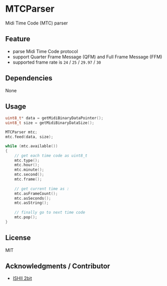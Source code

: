 # MTCParser
Midi Time Code (MTC) parser


## Feature

- parse Midi Time Code protocol
- support Quarter Frame Message (QFM) and Full Frame Message (FFM)
- supported frame rate is ```24``` / ```25``` / ```29.97``` / ```30```


## Dependencies

None


## Usage

``` c++
uint8_t* data = getMidiBinaryDataPointer();
uint8_t size = getMidiBinaryDataSize();

MTCParser mtc;
mtc.feed(data, size);

while (mtc.available())
{
	// get each time code as uint8_t
	mtc.type();
	mtc.hour();
	mtc.minute();
	mtc.second();
	mtc.frame();
	
	// get current time as :
	mtc.asFrameCount();
	mtc.asSeconds();
	mtc.asString();
	
	// finally go to next time code
	mtc.pop();
}
```


## License

MIT


## Acknowledgments / Contributor

- [ISHII 2bit](https://github.com/2bbb)


